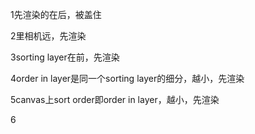 1先渲染的在后，被盖住

2里相机远，先渲染

3sorting layer在前，先渲染

4order in layer是同一个sorting layer的细分，越小，先渲染

5canvas上sort order即order in layer，越小，先渲染

6